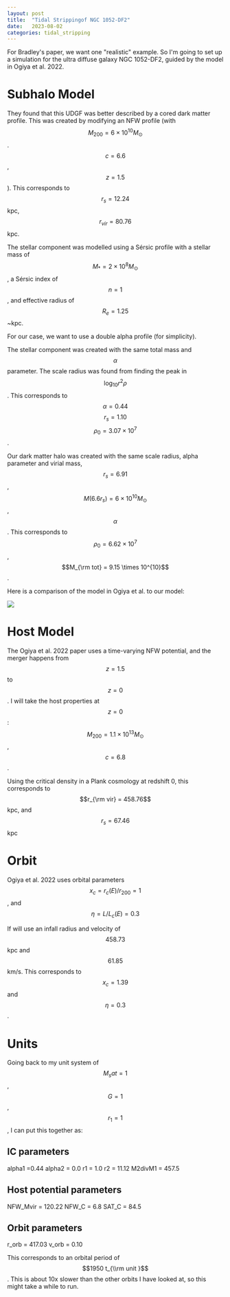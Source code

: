 ```yaml
---
layout: post
title:  "Tidal Strippingof NGC 1052-DF2"
date:   2023-08-02
categories: tidal_stripping
---
```


For Bradley's paper, we want one "realistic" example. So I'm going to set up a simulation for the ultra diffuse galaxy NGC 1052-DF2, guided by the model in Ogiya et al. 2022.


# Subhalo Model

They found that this UDGF was better described by a cored dark matter profile. This was created by modifying an NFW profile (with $$M_{200} = 6 \times 10^10 M_{\odot}$$. $$c = 6.6$$, $$z=1.5$$). This corresponds to $$r_s=12.24$$ kpc, $$r_{vir} = 80.76$$ kpc.


The stellar component was modelled using a Sérsic profile with a stellar mass of $$M_* = 2 \times 10^8 M_{\odot}$$, a Sérsic index of $$n=1$$, and effective radius of $$R_e = 1.25$$~kpc.

For our case, we want to use a double alpha profile (for simplicity).


The stellar component was created with the same total mass and $$\alpha$$ parameter. The scale radius was found from finding the peak in $$\log_{10} r^2 \rho$$. This corresponds to $$\alpha = 0.44$$ $$r_s = 1.10$$ $$\rho_0 = 3.07\times 10^7$$.

Our dark matter halo was created with the same scale radius, alpha parameter and virial mass, $$r_s = 6.91$$, $$M (6.6 r_s) = 6 \times 10^10 M_{\odot}$$, $$\alpha$$. This corresponds to $$\rho_0 = 6.62 \times 10^7$$, $$M_{\rm tot} =  9.15 \times 10^{10}$$.

Here is a comparison of the model in Ogiya et al. to our model:

<img src="{{ site.baseurl }}/assets/plots/20230802_NGC_ICs.png">

# Host Model

The Ogiya et al. 2022 paper uses a time-varying NFW potential, and the merger happens from $$z=1.5$$ to $$z=0$$. I will take the host properties at $$z=0$$: $$M_{200}=1.1 \times 10^{13} M_{\odot}$$, $$c=6.8$$.

Using the critical density in a Plank cosmology at redshift 0, this corresponds to $$r_{\rm vir} = 458.76$$ kpc, and $$r_s = 67.46$$ kpc


# Orbit

Ogiya et al. 2022 uses orbital parameters $$x_c = r_c(E)/r_{200} = 1$$, and $$\eta = L/L_c(E) = 0.3$$

If will use an infall radius and velocity of $$458.73$$ kpc and $$61.85$$ km/s. This corresponds to $$x_c = 1.39$$ and $$\eta=0.3$$.


# Units

Going back to my unit system of $$M_sat=1$$, $$G=1$$, $$r_{1}=1$$, I can put this together as:

## IC parameters

alpha1 =0.44
alpha2 = 0.0
r1 = 1.0
r2 = 11.12
M2divM1 = 457.5

## Host potential parameters

NFW_Mvir = 120.22
NFW_C = 6.8
SAT_C = 84.5


## Orbit parameters

r_orb = 417.03
v_orb = 0.10

This corresponds to an orbital period of $$1950 t_{\\rm unit }$$. This is about 10x slower than the other orbits I have looked at, so this might take a while to run.
